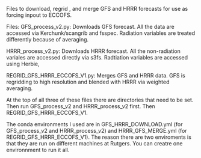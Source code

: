 Files to download, regrid , and merge GFS and HRRR forecasts for use as forcing inpout to ECCOFS. 

Files:
GFS_process_v2.py: Downloads GFS forecast. All the data are accessed via Kerchunk/scangrib and  fsspec. Radiation variables are treated differently because of averaging.  

HRRR_process_v2.py: Downloads HRRR forecast. All the non-radiation variales are accessed directly via s3fs. Radtiation variables are accessed using Herbie, 

REGRID_GFS_HRRR_ECCOFS_V1.py: Merges GFS and HRRR data. GFS is regridding to high resolution and blended with HRRR via weighted averaging. 


At the top of all three of these files there are directories that need to be set. Then run GFS_process_v2 and HRRR_process_v2 first. Then REGRID_GFS_HRRR_ECCOFS_V1. 

The conda environments I used are in GFS_HRRR_DOWNLOAD.yml (for GFS_process_v2 and HRRR_process_v2) and HRRR_GFS_MERGE.yml (for REGRID_GFS_HRRR_ECCOFS_V1). The reason there are two enviroments is that they are run on different machines at Rutgers. You can creatre one environnment to run it all. 



